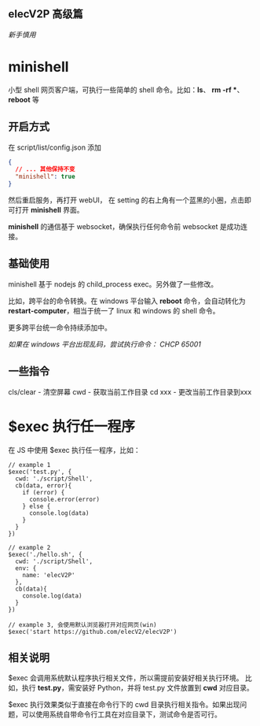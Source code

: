 ## elecV2P 高级篇

*新手慎用*

# minishell

小型 shell 网页客户端，可执行一些简单的 shell 命令。比如：**ls**、 **rm -rf \***、 **reboot** 等

## 开启方式

在 script/list/config.json 添加

``` json
{
  // ... 其他保持不变
  "minishell": true
}
```

然后重启服务，再打开 webUI， 在 setting 的右上角有一个蓝黑的小圈，点击即可打开 **minishell** 界面。

**minishell** 的通信基于 websocket，确保执行任何命令前 websocket 是成功连接。

## 基础使用

minishell 基于 nodejs 的 child_process exec。另外做了一些修改。

比如，跨平台的命令转换。在 windows 平台输入 **reboot** 命令，会自动转化为 **restart-computer**，相当于统一了 linux 和 windows 的 shell 命令。

更多跨平台统一命令持续添加中。

*如果在 windows 平台出现乱码，尝试执行命令： CHCP 65001*

## 一些指令

cls/clear - 清空屏幕
cwd       - 获取当前工作目录
cd xxx    - 更改当前工作目录到xxx

# $exec 执行任一程序

在 JS 中使用 $exec 执行任一程序，比如：

``` JS $exec
// example 1
$exec('test.py', {
  cwd: './script/Shell',
  cb(data, error){
    if (error) {
      console.error(error)
    } else {
      console.log(data)
    }
  }
})

// example 2
$exec('./hello.sh', {
  cwd: './script/Shell',
  env: {
    name: 'elecV2P'
  },
  cb(data){
    console.log(data)
  }
})

// example 3, 会使用默认浏览器打开对应网页(win)
$exec('start https://github.com/elecV2/elecV2P')
```

## 相关说明

$exec 会调用系统默认程序执行相关文件，所以需提前安装好相关执行环境。
比如，执行 **test.py**，需安装好 Python，并将 test.py 文件放置到 **cwd** 对应目录。

$exec 执行效果类似于直接在命令行下的 cwd 目录执行相关指令。如果出现问题，可以使用系统自带命令行工具在对应目录下，测试命令是否可行。